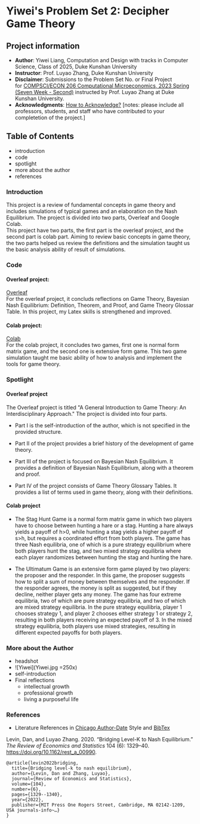 # Yiwei's Problem Set 2: Decipher Game Theory
## Project information
- **Author**: Yiwei Liang, Computation and Design with tracks in Computer Science, Class of 2025, Duke Kunshan University
- **Instructor**: Prof. Luyao Zhang, Duke Kunshan University
- **Disclaimer**: Submissions to the Problem Set No. or Final Project for [COMPSCI/ECON 206 Computational Microeconomics, 2023 Spring (Seven Week - Second)](https://ce.pubpub.org/) instructed by Prof. Luyao Zhang at Duke Kunshan University.
- **Acknowledgments**: [How to Acknowledge?](https://www.scribbr.co.uk/thesis-dissertation/acknowledgements/)
[notes: please include all professors, students, and staff who have contributed to your completetion of the project.]

## Table of Contents
- introduction
- code
- spotlight
- more about the author
- references
### Introduction
This project is a review of fundamental concepts in game theory and includes simulations of typical games and an elaboration on the Nash Equilibrium. The project is divided into two parts, Overleaf and Google Colab.<br>
This project have two parts, the first part is the overleaf project, and the second part is colab part. Aiming to review basic concepts in game theory, the two parts helped us review the definitions and the simulation taught us the basic analysis ability of result of simulations.
### Code
#### Overleaf project:
[Overleaf](https://github.com/Rising-Stars-by-Sunshine/CS-ECON206_Yiwei_Liang_PS2/blob/62e5a230e61bc75f3cbb773537f4daa02539daa4/code/CSECON206_ProblemSet2_Spring2023-Yiwei.zip)<br>
For the overleaf project, it concluds reflections on Game Theory,  Bayesian Nash Equilibrium: Definition, Theorem, and Proof, and Game Theory Glossar Table. In this project, my Latex skills is strengthened and improved.
#### Colab project:
[Colab](https://github.com/Rising-Stars-by-Sunshine/CS-ECON206_Yiwei_Liang_PS2/blob/8e404371a3078e7e7f81886e25504b1c00f55f37/code/PS2.ipynb)<br>
For the colab project, it concludes two games, first one is normal form matrix game, and the second one is extensive form game. This two game simulation taught me basic ability of how to analysis and implement the tools for game theory.
### Spotlight
#### Overleaf project 
The Overleaf project is titled "A General Introduction to Game Theory: An Interdisciplinary Approach." The project is divided into four parts.

- Part I is the self-introduction of the author, which is not specified in the provided structure.

- Part II of the project provides a brief history of the development of game theory.

- Part III of the project is focused on Bayesian Nash Equilibrium. It provides a definition of Bayesian Nash Equilibrium, along with a theorem and proof.

- Part IV of the project consists of Game Theory Glossary Tables. It provides a list of terms used in game theory, along with their definitions.
#### Colab project
- The Stag Hunt Game is a normal form matrix game in which two players have to choose between hunting a hare or a stag. Hunting a hare always yields a payoff of h>0, while hunting a stag yields a higher payoff of s>h, but requires a coordinated effort from both players. The game has three Nash equilibria, one of which is a pure strategy equilibrium where both players hunt the stag, and two mixed strategy equilibria where each player randomizes between hunting the stag and hunting the hare.

- The Ultimatum Game is an extensive form game played by two players: the proposer and the responder. In this game, the proposer suggests how to split a sum of money between themselves and the responder. If the responder agrees, the money is split as suggested, but if they decline, neither player gets any money. The game has four extreme equilibria, two of which are pure strategy equilibria, and two of which are mixed strategy equilibria. In the pure strategy equilibria, player 1 chooses strategy 1, and player 2 chooses either strategy 1 or strategy 2, resulting in both players receiving an expected payoff of 3. In the mixed strategy equilibria, both players use mixed strategies, resulting in different expected payoffs for both players.

### More about the Author
- headshot
- ![Yiwei](Yiwei.jpg =250x)
- self-introduction
- Final reflections 
  - intellectual growth
  - professional growth
  - living a purposeful life

### References

- Literature References in [Chicago Author-Date](https://www.chicagomanualofstyle.org/tools_citationguide/citation-guide-2.html) Style and [BibTex](https://scholar.google.com/) 

Levin, Dan, and Luyao Zhang. 2020. “Bridging Level-K to Nash Equilibrium.” *The Review of Economics and Statistics* 104 (6): 1329–40. https://doi.org/10.1162/rest_a_00990.

```
@article{levin2022bridging,
  title={Bridging level-k to nash equilibrium},
  author={Levin, Dan and Zhang, Luyao},
  journal={Review of Economics and Statistics},
  volume={104},
  number={6},
  pages={1329--1340},
  year={2022},
  publisher={MIT Press One Rogers Street, Cambridge, MA 02142-1209, USA journals-info~…}
}
```


